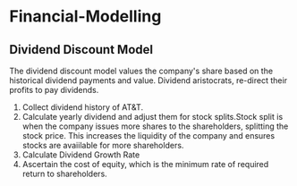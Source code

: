 # Financial-Modelling

## Dividend Discount Model
  The dividend discount model values the company's share based on the historical dividend payments and value.
  Dividend aristocrats, re-direct their profits to pay dividends. 
  1. Collect dividend history of AT&T.
  2. Calculate yearly dividend and adjust them for stock splits.Stock split is when the company issues more shares to the shareholders, splitting the stock price.
     This increases the liquidity of the company and ensures stocks are avaiilable for more shareholders.
  4. Calculate Dividend Growth Rate
  5. Ascertain the cost of equity, which is the minimum rate of required return to shareholders.
